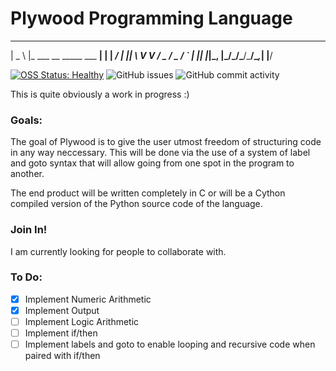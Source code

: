 # Plywood Programming Language
  ___ _                          _ 
 | _ \ |_  ___ __ _____  ___  __| |
 |  _/ | || \ V  V / _ \/ _ \/ _` |
 |_| |_|\_, |\_/\_/\___/\___/\__,_|
        |__/                        
   
[![OSS Status: Healthy](https://img.shields.io/badge/OSS%20Status-Healthy-darkgreen.svg)](OSS_STATUS.md)
![GitHub issues](https://img.shields.io/github/issues-raw/stevenrakhmanchik/Pinewood-Programming-Language)
![GitHub commit activity](https://img.shields.io/github/commit-activity/w/stevenrakhmanchik/Pinewood-Programming-Language)

This is quite obviously a work in progress :)

### Goals:

The goal of Plywood is to give the user utmost freedom of structuring code in any way neccessary. This will be done via the use of a system of label and goto syntax that will allow going from one spot in the program to another.

The end product will be written completely in C or will be a Cython compiled version of the Python source code of the language.

### Join In!

I am currently looking for people to collaborate with. 

### To Do:

- [X] Implement Numeric Arithmetic
- [X] Implement Output
- [ ] Implement Logic Arithmetic
- [ ] Implement if/then
- [ ] Implement labels and goto to enable looping and recursive code when paired with if/then
